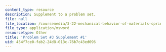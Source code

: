 ```yaml
---
content_type: resource
description: Supplement to a problem set.
file: null
file_location: /coursemedia/3-22-mechanical-behavior-of-materials-spring-2008/454f7ce0fab224d8013c76b7c43ed096_3_1.xls
file_type: application/msword
resourcetype: Other
title: 'Problem Set #3 Supplement #1'
uid: 454f7ce0-fab2-24d8-013c-76b7c43ed096
---
```

